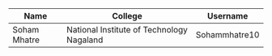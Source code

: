 | Name  | College | Username |
| ------------- | ------------- | ------------- |
| Soham Mhatre  | National Institute of Technology Nagaland  | Sohammhatre10 |
